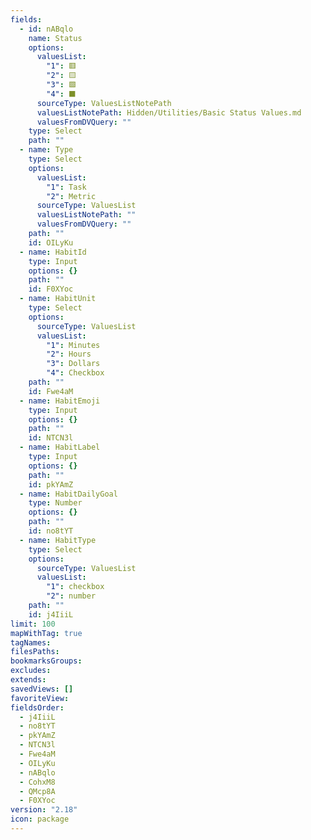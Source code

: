 ```yaml
---
fields:
  - id: nABqlo
    name: Status
    options:
      valuesList:
        "1": 🟥
        "2": 🟨
        "3": 🟩
        "4": ⬛️
      sourceType: ValuesListNotePath
      valuesListNotePath: Hidden/Utilities/Basic Status Values.md
      valuesFromDVQuery: ""
    type: Select
    path: "" 
  - name: Type
    type: Select
    options:
      valuesList:
        "1": Task
        "2": Metric
      sourceType: ValuesList
      valuesListNotePath: ""
      valuesFromDVQuery: ""
    path: ""
    id: OILyKu
  - name: HabitId
    type: Input
    options: {}
    path: ""
    id: F0XYoc
  - name: HabitUnit
    type: Select
    options:
      sourceType: ValuesList
      valuesList:
        "1": Minutes
        "2": Hours
        "3": Dollars
        "4": Checkbox
    path: ""
    id: Fwe4aM
  - name: HabitEmoji
    type: Input
    options: {}
    path: ""
    id: NTCN3l
  - name: HabitLabel
    type: Input
    options: {}
    path: ""
    id: pkYAmZ
  - name: HabitDailyGoal
    type: Number
    options: {}
    path: ""
    id: no8tYT
  - name: HabitType
    type: Select
    options:
      sourceType: ValuesList
      valuesList:
        "1": checkbox
        "2": number
    path: ""
    id: j4IiiL
limit: 100
mapWithTag: true
tagNames: 
filesPaths: 
bookmarksGroups: 
excludes: 
extends: 
savedViews: []
favoriteView: 
fieldsOrder:
  - j4IiiL
  - no8tYT
  - pkYAmZ
  - NTCN3l
  - Fwe4aM
  - OILyKu
  - nABqlo
  - CohxM8
  - QMcp8A
  - F0XYoc
version: "2.18"
icon: package
---
```

<!-- Deprecated query: #goal tag (and all other #tags) being removed from the frontmatter. Replace with field:: type = "goal"
- id: QMcp8A
    name: Area
    options:
      dvQueryString: |-
        dv.pages("#area")
        .filter(p => !p.file.path.includes('Hidden'))
    type: File
    path: ""
  - name: Goal
    type: File
    options:
      dvQueryString: dv.pages('#goal')
    path: ""
    id: CohxM8

-->
